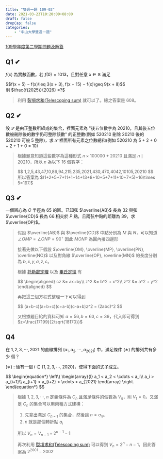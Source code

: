 ```yaml
---
title: "雙週一題 109-02"
date: 2021-03-23T10:20:00+08:00
draft: false
dropCap: false
categories: 
    - "中山大學雙週一題"
---
```


[109學年度第二學期問題及解答](http://www.math.nsysu.edu.tw/~problem/2021s/1092Q&A.htm)

<!--more-->

## Q1 ✔

$f(x)$ 為實數函數，若 $f(0) = 1013$，且對任意 $x\in\mathbb{R}$ 滿足
<div>
$$f(x + 5) − f(x)\leq 3(x + 3), f(x + 15) − f(x)\geq 9(x + 8)$$
</div>
則 $\frac{f(2025)}{2026} =?$

> 利用 [裂項求和(Telescoping sum)](https://zh.wikipedia.org/wiki/%E8%A3%82%E9%A0%85%E5%92%8C) 就可以了。總之答案是 608。

## Q2 ✔

設 $\mathcal{S}$ 是由正整數所組成的集合，裡面元素為 "後五位數字為 20210，且其後五位數被刪除後的數字仍可整除該數" 的正整數(例如 520210 刪除 20210 後的 520210 可被 5 整除)，求 $\mathcal{S}$ 裡面所有元素之位數總和(例如 520210 為 5 + 2 + 0 + 2 + 1 + 0 = 10)

> 根據題意知道這些數字為這種形式 $n\times100000+20210$ 且滿足 $n\mid20210$，所以 $n$ 為以下 16 個數字：
> <div>
> $$
> 1,2,5,43,47,10,86,94,215,235,2021,430,470,4042,10105,20210
> $$
> </div>
> 所以答案為 $(1+2+5+7+11+1+14+13+8+10+5+7+11+10+7+5)+16\times 5=197.$

## Q3 ✔

一個圓心為 $O$ 半徑為 65 的圓。已知弦 $\overline{AB}$ 長為 32 與弦 $\overline{CD}$ 長為 66 相交於 $P$ 點，且兩弦中點的距離為 39，求 $\overline{OP}$。

> 假設 $\overline{AB}$ 與 $\overline{CD}$ 中點分別為 $M$ 與 $N$，可以知道 $\angle{OMP} = \angle{ONP} = 90^\circ$ 因此 $MONP$ 為圓內接四邊形
> 
> 接著先做以下假設 $\overline{OM}, \overline{MP}, \overline{PN}, \overline{NO}$ 以及對角線 $\overline{OP}, \overline{MN}$ 的長度分別為 $b,x,y,a,z,c$。
> 
> 根據 [托勒密定理](https://zh.wikipedia.org/wiki/%E6%89%98%E5%8B%92%E5%AF%86%E5%AE%9A%E7%90%86) 以及 [畢氏定理](https://zh.wikipedia.org/wiki/%E5%8B%BE%E8%82%A1%E5%AE%9A%E7%90%86) 有
> 
> <div>
> $$
> \begin{aligned}
> cz &= ax+by\\
> z^2 &= b^2 + x^2\\
> z^2 &= a^2 + y^2
> \end{aligned}
> $$
> </div>
> 
> 再把這三個方程式整理一下可以得到
> 
> <div>
> $$
> (a+b-c)(a+b+c)(c+a-b)(c-a+b)z^2 = (2abc)^2
> $$
> </div>
> 
> 又根據題目給的資料可知 $a=56, b=63, c=39$，代入即可得到 $z=\frac{17199}{2\sqrt{18170}}$

## Q4

在 $1, 2, 3, \cdots, 2021$ 的直線排列 $(a_1, a_2, \cdots, a_{2021})$ 中，滿足條件 $(∗)$ 的排列共有多少
個？

(∗) : 恰有一個 $i\in \{1, 2, 3, \cdots, 2020\}$，使得下面的式子成立。

<div>
$$
\begin{equation*}
\left\{
    \begin{array}{l}
    a_1 < a_2 < \cdots < a_i\\
    a_i > a_{i+1}\\
    a_{i+1} < a_{i+2} < \cdots < a_{2021}
    \end{array}
\right.
\end{equation*}
$$
</div>

> 根據 $1, 2, 3, \cdots, n$ 定義條件為 $C_n$ 且滿足條件的個數為 $V_n$，則 $V_1 = 0$。又滿足 $C_n$ 的集合可以用兩種方式建構：
> 1. 先拿出滿足 $C_{n-1}$ 的集合，然後讓 $n = a_n$。
> 2. $n$ 就是那個轉折點 $a_i$
>
> 所以 $V_n = V_{n-1} + 2^{n-1}-1$
>
> 再次利用 [裂項求和(Telescoping sum)](https://zh.wikipedia.org/wiki/%E8%A3%82%E9%A0%85%E5%92%8C) 可以得到 $V_n = 2^n-n-1$，因此答案為 $2^{2001}-2002$
